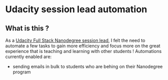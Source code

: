 # Udacity session lead automation

## What is this ?

As a [Udacity Full Stack Nanodegree session lead](https://www.udacity.com/course/full-stack-web-developer-nanodegree--nd0044), I felt the need to automate a few tasks to gain more efficiency and focus more on the great experience that is teaching and learning with other students !
Automations currently enabled are:

- sending emails in bulk to students who are behing on their Nanodegree program
